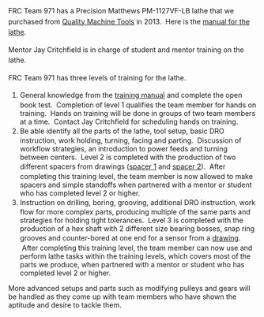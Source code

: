 
  
  <div class="content">
    <div class="field field-name-body field-type-text-with-summary field-label-hidden"><div class="field-items"><div class="field-item even"><p><span style="line-height: 1.538em;">FRC Team 971 has a Precision Matthews PM-1127VF-LB lathe that we purchased from </span><a style="line-height: 1.538em;" href="http://www.machinetoolonline.com/PM-1127-VF.html">Quality Machine Tools</a><span style="line-height: 1.538em;"> in 2013.  Here is the <a href="https://frc971.org/pdf/20131105_Lathe_PM-1127VF-LB_Manual_2012.pdf">manual for the lathe</a>.</span><span style="line-height: 1.538em;"> </span><span style="line-height: 1.538em;"> </span></p><p><span style="line-height: 1.538em;">Mentor Jay Critchfield is in charge of student and mentor training on the lathe.</span></p><p><span style="line-height: 1.538em;">FRC Team 971 has three levels of training for the lathe.</span></p><ol><li><span style="line-height: 1.538em;">General knowledge from the <a href="../training/lathe/SpartanRoboticsLatheTrainingManual.pdf">training manual</a> and complete the open book test.  Completion of level 1 qualifies the team member for hands on training.  Hands on training will be done in groups of two team members at a time.  Contact Jay Critchfield for scheduling hands on training.</span></li><li><span style="line-height: 1.538em;">Be able identify all the parts of the lathe, tool setup, basic DRO instruction, work holding, turning, facing and parting.  Discussion of workflow strategies, an introduction to power feeds and turning between centers.  Level 2 is completed with the production of two different spacers from drawings (<a title="Spacer 1" href="../training/lathe/971-Training_01_Spacer.PDF">spacer 1</a> and <a title="Spacer 2" href="../training/lathe/971-Training_02_Spacer.PDF">spacer 2</a>).  After completing this training level, the team member is now allowed to make spacers and simple standoffs when partnered with a mentor or student who has completed level 2 or higher.</span></li><li><span style="line-height: 1.538em;">Instruction on drilling, boring, grooving, additional DRO instruction, work flow for more complex parts, producing multiple of the same parts and strategies for holding tight tolerances.  Level 3 is completed with the production of a hex shaft with 2 different size bearing bosses, snap ring grooves and counter-bored at one end for a sensor from a <a title="Level 3 Shaft Drawing" href="../training/lathe/971-Training_03_Shaft.PDF">drawing</a>.  After completing this training level, the team member can now use and perform lathe tasks within the training levels, which covers most of the parts we produce, when partnered with a mentor or student who has completed level 2 or higher.</span></li></ol><p>More advanced setups and parts such as modifying pulleys and gears will be handled as they come up with team members who have shown the aptitude and desire to tackle them.</p></div></div></div>  </div>

  